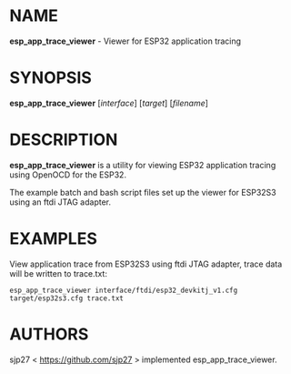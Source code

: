 # NAME
**esp_app_trace_viewer** - Viewer for ESP32 application tracing

# SYNOPSIS
**esp_app_trace_viewer**
[*interface*]
[*target*]
[*filename*]

# DESCRIPTION
**esp_app_trace_viewer**
is a utility for viewing ESP32 application tracing using OpenOCD for the ESP32.

The example batch and bash script files set up the viewer for ESP32S3 using an ftdi JTAG adapter.

# EXAMPLES

View application trace from ESP32S3 using ftdi JTAG adapter, trace data will be written to trace.txt:

	esp_app_trace_viewer interface/ftdi/esp32_devkitj_v1.cfg target/esp32s3.cfg trace.txt

# AUTHORS

sjp27 &lt; https://github.com/sjp27 &gt;
implemented esp_app_trace_viewer.
